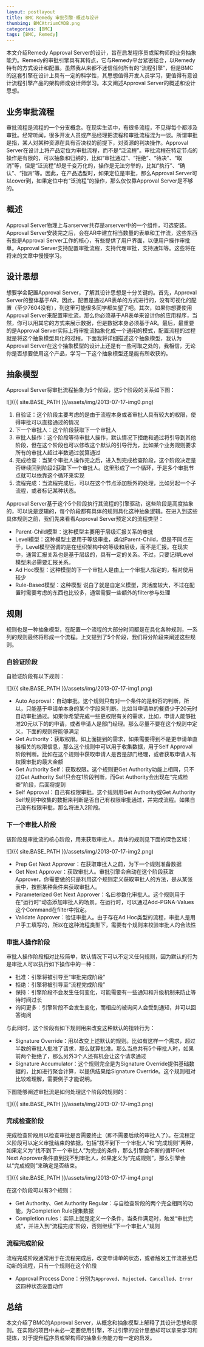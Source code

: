 ```yaml
---
layout: postlayout
title: BMC Remedy 审批引擎-概述与设计
thumbimg: BMCAtriumCMDB.png
categories: [BMC]
tags: [BMC, Remedy]
---
```


本文介绍Remedy Approval Server的设计，旨在启发程序员或架构师的业务抽象能力。Remedy的审批引擎具有其特点，它与Remedy平台紧密结合，以Remedy特有的方式设计和配置。虽然我从来都不迷信任何所有的“流程引擎”，但是BMC的这套引擎在设计上具有一定的科学性，其思想值得开发人员学习，更值得有意设计流程引擎产品的架构师或设计师学习。本文阐述Approval Server的概述和设计思想。

## 业务审批流程

审批流程是流程的一个分支概念。在现实生活中，有很多流程，不见得每个都涉及审批。经常听闻，很多开发人员或产品经理把流程和审批流程混为一谈。所谓审批是指，某人对某种资源在具有否决权的前提下，对资源的判决操作。Approval Server在设计上将产品定位为审批流程，而不是“泛流程”。审批流程在特定节点的操作是有限的，可以抽象和归纳的，比如“审批通过”、“拒绝”、“待决”、“取消”等，但是“泛流程”却是千变万化的，操作是无法穷举的，比如“执行”、“确认”、“指派”等。因此，在产品选型时，如果定位是审批，那么Approval Server可以cover到，如果定位中有“泛流程”的操作，那么仅仅靠Approval Server是不够的。


## 概述

Approval Server物理上与arserver共存是arserver中的一个组件，可选安装。Approval Server安装完之后，会在AR中建立相当数量的表单和工作流，这些东西有些是Approval Server工作的核心，有些提供了用户界面，以便用户操作审批单。Approval Server支持配置审批流程，支持代理审批，支持通知等。这些将在将来的文章中慢慢学习。


## 设计思想

想要学会配置Approval Server，了解其设计思想是十分关键的。首先，Approval Server的整体基于AR，因此，配置是通过AR表单的方式进行的，没有可视化的配置（至少7604没有），到这里可能很多同学都失望了吧。其次，如果你想要使用Approval Server来配置审批流，那么你必须基于AR表单来设计你的应用程序，当然，你可以用其它的方式来展示数据，但是数据本身必须基于AR。最后，最重要的是Approval Server实际上将审批流抽象化成一个通用的模式，配置流程的过程就是将这个抽象模型具化的过程。下面我将详细描述这个抽象模型，我认为Approval Server在这个抽象模型的设计上还是有一些可取之处的，我相信，无论你是否想要使用这个产品，学习一下这个抽象模型还是能有所收获的。

## 抽象模型

Approval Server将审批流程抽象为5个阶段，这5个阶段的关系如下图：

![]({{ site.BASE_PATH }}/assets/img/2013-07-17-img0.png)

1. 自验证：这个阶段主要考虑的是由于流程本身或者审批人具有较大的权限，使得审批可以直接通过的情况
2. 下一个审批人：这个阶段获取下一个审批人
3. 审批人操作：这个阶段等待审批人操作，默认情况下拒绝和通过将引导到其他阶段，但在这个阶段也可以修改这个默认的引导行为，比如某个业务规则要求所有的审批人超过半数通过就算通过
4. 完成检查：当某个审批人操作完之后，进入到完成检查阶段，这个阶段决定是否继续回到阶段2获取下一个审批人。这里形成了一个循环，于是多个审批节点就可以依靠这个循环来实现
5. 流程完成：当流程完成后，可以在这个节点添加额外的处理，比如另起一个子流程，或者标记某种状态。

Approval Server基于这个5个阶段执行其流程的引擎驱动，这些阶段是高度抽象的，可以说是逻辑的，每个阶段都有具体的规则具化这种抽象逻辑。在进入到这些具体规则之前，我们先来看看Approval Server预定义的流程类型：

- Parent-Child模型：这种模型主要用于层级汇报关系的审批
- Level模型：这种模型主要用于等级审批，类似Parent-Child，但是不同点在于，Level模型强调的是在组织架构中的等级和层级，而不是汇报。在现实中，通常汇报关系也是基于层级的，具有一定的关系。不过，只要记得Level模型未必需要汇报关系。
- Ad Hoc模型：这种模型的下一个审批人是由上一个审批人指定的，相对使用较少
- Rule-Based模型：这种模型 说白了就是自定义模型，灵活度较大，不过在配置时需要考虑的东西也比较多，通常需要一些额外的filter参与处理
 

## 规则

规则也是一种抽象模型，在配置一个流程的大部分时间都是在具化各种规则，一系列的规则最终将形成一个流程。上文提到了5个阶段，我们将分阶段来阐述这些规则。

### 自验证阶段

自验证阶段有以下规则：

![]({{ site.BASE_PATH }}/assets/img/2013-07-17-img1.png)

- Auto Approval：自动审批。这个规则只有对一个条件的是和否的判断，所以，只能基于申请单本身的某个字段来判断。比如当申请单的餐费少于20元时自动审批通过。如果你希望完成一些更权限有关的需求，比如，申请人能够批准20元以下的的申请，或者申请人是部门经理。那么尽量不要在这个规则中定义，下面的规则将能够满足
- Get Authority：获取权限。如上面提到的需求，如果需要得到不是更申请单直接相关的权限信息，那么这个规则中可以用于收集数据，用于Self Approval阶段判断。比如在这个规则中获取申请人是否是部门经理，或者获取申请人有权限审批的最大金额
- Get Authority Self：获取权限。这个规则更Get Authority功能上相同，只不过Get Authority Self只会在1阶段判断，而Get Authority会出现在“完成检查”阶段，后面将提到
- Self Approval：自己有权限审批。这个规则用Get Authority或Get Authority Self规则中收集的数据来判断是否自己有权限审批通过，并完成流程。如果自己没有权限审批，那么将进入2阶段。
 

### 下一个审批人阶段

该阶段是审批流的核心阶段，用来获取审批人，具体的规则见下面的深色区域：

![]({{ site.BASE_PATH }}/assets/img/2013-07-17-img2.png)

- Prep Get Next Approver：在获取审批人之前，为下一个规则准备数据
- Get Next Approver：获取审批人。审批引擎会自动在这个阶段获取Approver，你需要做的只是利用这个规则定义获取审批人的方法，是从某张表中，按照某种条件来获取审批人。
- Parameterized Get Next Approver：名曰参数化审批人。这个规则用于在“运行时”动态添加审批人的场景。在运行时，可以通过Add-PGNA-Values这个Command在filter中指定。
- Validate Approver：验证审批人。由于存在Ad Hoc类型的流程，审批人是用户手工填写的，所以在这种流程类型下，需要有个规则来校验审批人的合法性


### 审批人操作阶段

审批人操作阶段相对比较简单，默认情况下可以不定义任何规则，因为默认的行为是审批人可以执行如下操作中的一种：

- 批准：引擎将被引导至“审批完成阶段”
- 拒绝：引擎将被引导至“流程完成阶段”
- 保持：引擎阶段不会发生任何变化，可能需要有一些通知和升级机制来防止等待时间过长
- 询问更多：引擎阶段不会发生变化，而相应的被询问人会受到通知，并可以回答询问

与此同时，这个阶段有如下规则用来改变这种默认的扭转行为：

- Signature Override：用以改变上述默认的规则。比如有这样一个需求，超过半数的审批人批准了请求，那么就算批准。那么当总共有5个审批人时，如果前两个拒绝了，那么另外3个人还有机会让这个请求通过
- Signature Accumulator：这个规则完全是为Signature Override提供基础数据的，比如进行聚合计算，以提供结果给Signature Override。这个规则相对比较难理解，需要例子才能说明。

下图能够阐述审批流是如何处理这个阶段的规则的：

![]({{ site.BASE_PATH }}/assets/img/2013-07-17-img3.png)


### 完成检查阶段

完成检查阶段用以检查审批是否需要终止（即不需要后续的审批人了）。在流程定义阶段可以定义审批结束的依据，包括“找不到下一个审批人”和“完成规则”两种，如果定义为“找不到下一个审批人”为完成的条件，那么引擎会不断的循环Get Next Approver条件直到找不到审批人，如果定义为“完成规则”，那么引擎会以“完成规则”来确定是否结束。

![]({{ site.BASE_PATH }}/assets/img/2013-07-17-img4.png)

在这个阶段可以有3个规则：

- Get Authority、Get Authority Regular：与自检查阶段的两个完全相同的功能，为Completion Rule搜集数据
- Completion rules：实际上就是定义一个条件，当条件满足时，触发“审批完成”，并进入到“流程完成”阶段，否则继续“下一个审批人”规则

### 流程完成阶段

流程完成阶段通常用于在流程完成后，改变申请单的状态，或者触发工作流甚至启动新的流程，只有一个规则在这个阶段

- Approval Process Done：分别为`Approved`、`Rejected`、`Cancelled`、`Error`这四种状态设置动作


## 总结

本文介绍了BMC的Approval Server，从概念和抽象模型上解释了其设计思想和原则。在实际的项目中未必一定要使用引擎，不过引擎的设计思想却可以拿来学习和提炼，对于提升程序员或架构师的抽象业务能力有一定的启发。